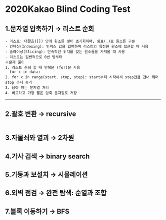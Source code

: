 # 2020Kakao Blind Coding Test
## 1.문자열 압축하기 → 리스트 순회
```
- 리스트: 대괄호([]) 안에 원소를 넣어 초기화하며, 쉼표(,)로 원소를 구분
- 인덱싱(Indexing): 인덱스 값을 입력하며 리스트의 특정한 원소에 접근할 때 사용
- 슬라이싱(Slicing): 연속적인 위치를 갖는 원소들을 가져올 때 사용
- 리스트는 일반적으로 0번 방부터 
※문제 풀이
1. 리스트 순회 할 때 반복문 (for)문 사용
  for x in data:
2. for x in range(start, stop, step): start부터 시작해서 step만큼 건너 뛰며 stop 까지 증가
3. 남아 있는 문자열 처리
4. 비교하고 가장 짧은 압축 문자열로 저장
```
---
## 2.괄호 변환 → recursive
```

```
## 3.자물쇠와 열괴 → 2차원 
## 4.가사 검색 → binary search
## 5.기둥과 보설치 → 시뮬레이션
## 6.외벽 점검 → 완전 탐색: 순열과 조합
## 7.블록 이동하기 → BFS
